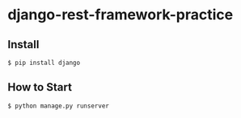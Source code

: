 # django-rest-framework-practice

## Install
```
$ pip install django
```

## How to Start
```
$ python manage.py runserver
```